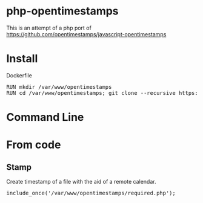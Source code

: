 # php-opentimestamps
This is an attempt of a php port of https://github.com/opentimestamps/javascript-opentimestamps

# Install
Dockerfile
<pre>
RUN mkdir /var/www/opentimestamps
RUN cd /var/www/opentimestamps; git clone --recursive https://github.com/insidenothing/php-opentimestamps.git
</pre>

# Command Line

# From code
## Stamp
Create timestamp of a file with the aid of a remote calendar.
<pre>
include_once('/var/www/opentimestamps/required.php');



</pre>
